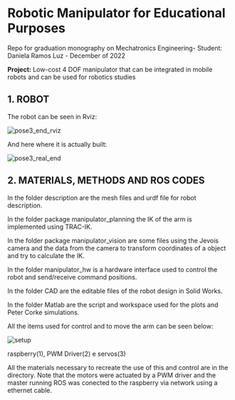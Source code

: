 # Robotic Manipulator for Educational Purposes

Repo for graduation monography on Mechatronics Engineering- Student: Daniela Ramos Luz - December of 2022

**Project:** Low-cost 4 DOF manipulator that can be integrated in mobile robots and can be used for robotics studies


## 1. ROBOT

The robot can be seen in Rviz:

![pose3_end_rviz](https://user-images.githubusercontent.com/71453516/198848489-23eef356-f268-4bc0-80fc-f1034f7dbbed.png)

And here where it is actually built:

![pose3_real_end](https://user-images.githubusercontent.com/71453516/198848527-6832e4d2-73eb-4607-a53f-abb904a4dd80.png)



## 2. MATERIALS, METHODS AND ROS CODES


In the folder description are the mesh files and urdf file for robot description.

In the folder  package manipulator_planning the IK of the arm is implemented using TRAC-IK.

In the folder  package manipulator_vision are some files using the Jevois camera and the data from the camera to transform coordinates of a object and try to calculate the IK.

In the  folder manipulator_hw is a hardware interface used to control the robot and send/receive command positions.

In the folder CAD are the editable files of the robot design in Solid Works.

In the folder Matlab are the script and workspace used for the plots and Peter Corke simulations.

All the items used for control and to move the arm can be seen below:

![setup](https://user-images.githubusercontent.com/71453516/198848646-47bd594a-1282-4d67-90a6-16dbd1ff2b93.png)

raspberry(1), PWM Driver(2) e servos(3)

All the materials necessary to recreate the use of this and control are in the directory. Note that the motors were actuated by a PWM driver and the master running ROS was conected to the raspberry via network using a ethernet cable.
